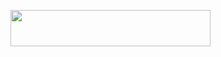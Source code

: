 <p align="left"><a href="https://heroku.com/deploy?template=https://github.com/learningbots79/caatttsfirrepies"> <img src="https://img.shields.io/badge/Deploy%20To%20Heroku-purple?style=for-the-badge&logo=heroku" width="320" height="58.45"/></a></p>
